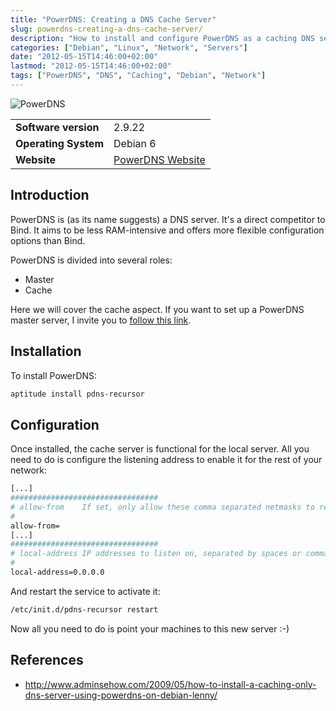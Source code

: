 ```yaml
---
title: "PowerDNS: Creating a DNS Cache Server"
slug: powerdns-creating-a-dns-cache-server/
description: "How to install and configure PowerDNS as a caching DNS server on Debian 6"
categories: ["Debian", "Linux", "Network", "Servers"]
date: "2012-05-15T14:46:00+02:00"
lastmod: "2012-05-15T14:46:00+02:00"
tags: ["PowerDNS", "DNS", "Caching", "Debian", "Network"]
---
```


![PowerDNS](../../../static/images/powerdns_logo.avif)


|||
|-|-|
| **Software version** | 2.9.22 |
| **Operating System** | Debian 6 |
| **Website** | [PowerDNS Website](https://www.powerdns.com) |


## Introduction

PowerDNS is (as its name suggests) a DNS server. It's a direct competitor to Bind. It aims to be less RAM-intensive and offers more flexible configuration options than Bind.

PowerDNS is divided into several roles:
- Master
- Cache

Here we will cover the cache aspect. If you want to set up a PowerDNS master server, I invite you to [follow this link](./powerdns_creating_a_master_dns_server.md).

## Installation

To install PowerDNS:

```bash
aptitude install pdns-recursor
```

## Configuration

Once installed, the cache server is functional for the local server. All you need to do is configure the listening address to enable it for the rest of your network:

``` bash hl_lines="5 9"
[...]
#################################
# allow-from    If set, only allow these comma separated netmasks to recurse
#
allow-from=
[...]
#################################
# local-address IP addresses to listen on, separated by spaces or commas. Also accepts ports.
#
local-address=0.0.0.0
```

And restart the service to activate it:

```bash
/etc/init.d/pdns-recursor restart
```

Now all you need to do is point your machines to this new server :-)

## References

* http://www.adminsehow.com/2009/05/how-to-install-a-caching-only-dns-server-using-powerdns-on-debian-lenny/
